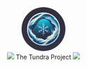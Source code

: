 <div align="center">
    <img src="./tundra.webp" width=100 alt="Logo" style="border-radius: 50%; overflow: hidden;"/>
    <br/>
    <div float="left">
        <img src="https://nixos.org/logo/nixos-logo-only-hires.png" height="20" />
        The Tundra Project
        <img src="https://nixos.org/logo/nixos-logo-only-hires.png" height="20" />
    </div>
</div>